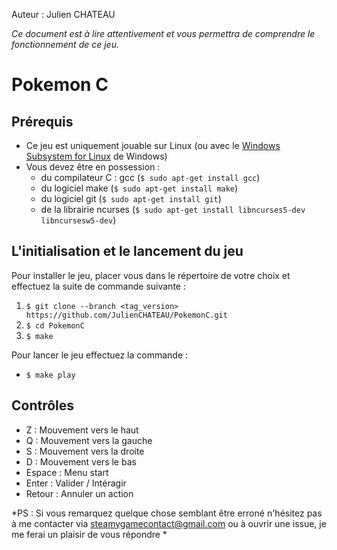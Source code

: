 Auteur : Julien CHATEAU

_Ce document est à lire attentivement et vous permettra de comprendre le fonctionnement de ce jeu._

# __Pokemon C__

## Prérequis

* Ce jeu est uniquement jouable sur Linux (ou avec le [Windows Subsystem for Linux](https://en.wikipedia.org/wiki/Windows_Subsystem_for_Linux) de Windows)
* Vous devez être en possession :
  * du compilateur C : gcc (`$ sudo apt-get install gcc`)
  * du logiciel make (`$ sudo apt-get install make`)
  * du logiciel git (`$ sudo apt-get install git`)
  * de la librairie ncurses (`$ sudo apt-get install libncurses5-dev libncursesw5-dev`)

## L'initialisation et le lancement du jeu

Pour installer le jeu, placer vous dans le répertoire de votre choix et effectuez la suite de commande suivante :

1. `$ git clone --branch <tag_version> https://github.com/JulienCHATEAU/PokemonC.git`
2. `$ cd PokemonC`
3. `$ make`

Pour lancer le jeu effectuez la commande :

- `$ make play`

## Contrôles

- Z : Mouvement vers le haut
- Q : Mouvement vers la gauche
- S : Mouvement vers la droite
- D : Mouvement vers le bas
- Espace : Menu start
- Enter : Valider / Intéragir
- Retour : Annuler un action

*PS : Si vous remarquez quelque chose semblant être erroné n'hésitez pas à me contacter via steamygamecontact@gmail.com ou à ouvrir une issue, je me ferai un plaisir de vous répondre *
